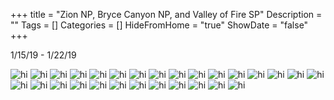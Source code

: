 +++
title = "Zion NP, Bryce Canyon NP, and Valley of Fire SP"
Description = ""
Tags = []
Categories = []
HideFromHome = "true"
ShowDate = "false"
+++

1/15/19 - 1/22/19

<img src="/photos/utah-pics/0.jpg" class="photo" alt="hi">

<img src="/photos/utah-pics/1.jpg" class="photo" alt="hi">

<img src="/photos/utah-pics/2.jpg" class="photo" alt="hi">

<img src="/photos/utah-pics/3.jpg" class="photo" alt="hi">

<img src="/photos/utah-pics/4.jpg" class="photo" alt="hi">

<img src="/photos/utah-pics/5.jpg" class="photo" alt="hi">

<img src="/photos/utah-pics/6.jpg" class="photo" alt="hi">

<img src="/photos/utah-pics/7.jpg" class="photo" alt="hi">

<img src="/photos/utah-pics/8.jpg" class="photo" alt="hi">

<img src="/photos/utah-pics/9.jpg" class="photo" alt="hi">

<img src="/photos/utah-pics/10.jpg" class="photo" alt="hi">

<img src="/photos/utah-pics/11.jpg" class="photo" alt="hi">

<img src="/photos/utah-pics/12.jpg" class="photo" alt="hi">

<img src="/photos/utah-pics/13.jpg" class="photo" alt="hi">

<img src="/photos/utah-pics/15.jpg" class="photo" alt="hi">

<img src="/photos/utah-pics/16.jpg" class="photo" alt="hi">

<img src="/photos/utah-pics/17.jpg" class="photo" alt="hi">

<img src="/photos/utah-pics/18.jpg" class="photo" alt="hi">

<img src="/photos/utah-pics/19.jpg" class="photo" alt="hi">

<img src="/photos/utah-pics/20.jpg" class="photo" alt="hi">

<img src="/photos/utah-pics/21.jpg" class="photo" alt="hi">

<img src="/photos/utah-pics/22.jpg" class="photo" alt="hi">

<img src="/photos/utah-pics/23.jpg" class="photo" alt="hi">

<img src="/photos/utah-pics/24.jpg" class="photo" alt="hi">

<img src="/photos/utah-pics/25.jpg" class="photo" alt="hi">

<img src="/photos/utah-pics/26.jpg" class="photo" alt="hi">

<img src="/photos/utah-pics/27.jpg" class="photo" alt="hi">

<img src="/photos/utah-pics/28.jpg" class="photo" alt="hi">
